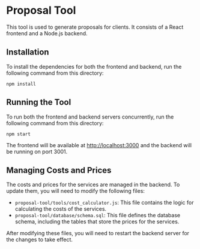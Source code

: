 # Proposal Tool

This tool is used to generate proposals for clients. It consists of a React frontend and a Node.js backend.

## Installation

To install the dependencies for both the frontend and backend, run the following command from this directory:

```
npm install
```

## Running the Tool

To run both the frontend and backend servers concurrently, run the following command from this directory:

```
npm start
```

The frontend will be available at [http://localhost:3000](http://localhost:3000) and the backend will be running on port 3001.

## Managing Costs and Prices

The costs and prices for the services are managed in the backend. To update them, you will need to modify the following files:

- `proposal-tool/tools/cost_calculator.js`: This file contains the logic for calculating the costs of the services.
- `proposal-tool/database/schema.sql`: This file defines the database schema, including the tables that store the prices for the services.

After modifying these files, you will need to restart the backend server for the changes to take effect.
